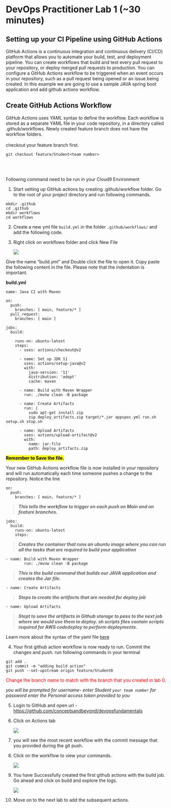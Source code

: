 # DevOps Practitioner Lab 1 (~30 minutes)

## Setting up your CI Pipeline using GitHub Actions 

GitHub Actions is a continuous integration and continuous delivery (CI/CD) platform that allows you to automate your build, test, and deployment pipeline. You can create workflows that build and test every pull request to your repository, or deploy merged pull requests to production. 
You can configure a GitHub Actions workflow to be triggered when an event occurs in your repository, such as a pull request being opened or an issue being created. In this example we are going to use a sample JAVA spring boot application and add github actions workflow.


## Create GitHub Actions Workflow
GitHub Actions uses YAML syntax to define the workflow. Each workflow is stored as a separate YAML file in your code repository, in a directory called .github/workflows. Newly created feature branch does not have the workflow folders.</n>
<br>
<br>
checkout your feature branch first.
```
git checkout feature/Student<team number>
```
<br>
<br>

Following command need to be run in your Cloud9 Environment
1. Start setting up GitHub actions by creating .github/workflow folder. Go to the root of your project directory and run following commands.
```
mkdir .github
cd .github
mkdir workflows
cd workflows
```
2. Create a new yml file ``` build.yml ``` in the folder ``` .github/workflows/ ``` and add the following code. 

3. Right click on workflows folder and click New File

    ![](static/lab1-1.png)

Give the name “build.yml” and Double click the file to open it. Copy paste the following content in the file. Please note that the indentation is important. </p>

**build.yml**
```
name: Java CI with Maven

on:
  push:
    branches: [ main, feature/* ]
  pull_request:
    branches: [ main ]

jobs:
  build:

    runs-on: ubuntu-latest
    steps:
      - uses: actions/checkout@v2

      - name: Set up JDK 11
        uses: actions/setup-java@v2
        with:
          java-version: '11'
          distribution: 'adopt'
          cache: maven
  
      - name: Build with Maven Wrapper
        run: ./mvnw clean -B package
        
      - name: Create Artifacts
        run: |
          sudo apt-get install zip
          zip deploy_artifacts.zip target/*.jar appspec.yml run.sh setup.sh stop.sh
          
      - name: Upload Artifacts
        uses: actions/upload-artifact@v2
        with:
          name: jar-file
          path: deploy_artifacts.zip

```         
<mark> <b>Remember to Save the file.</b>

Your new GitHub Actions workflow file is now installed in your repository and will run automatically each time someone pushes a change to the repository. Notice the line 

```
on:
  push:
    branches: [ main, feature/* ]
```
> ***This tells the workflow to trigger on each push on Main and on feature branches.***

```
jobs:
  build:
    runs-on: ubuntu-latest
    steps:
```
> ***Creates the container that runs an ubuntu image where you can run all the tasks that are required to build your application***

```
- name: Build with Maven Wrapper
        run: ./mvnw clean -B package
```
> ***This is the build command that builds our JAVA application and creates the Jar file.***
```
- name: Create Artifacts
```
> ***Steps to create the artifacts that are needed for deploy job***
```
- name: Upload Artifacts
```
> ***Stept to save the artifacts in Github storage to pass to the next  job where we would use them to deploy. sh scripts files contain scripts required for AWS codedeploy to perform deployments.***

Learn more about the syntax of the yaml file [here](https://docs.github.com/en/actions/learn-github-actions/understanding-github-actions)

4. Your first github action workflow is now ready to run. Commit the changes and push.
run following commands in your terminal
```
git add .
git commit -m "adding build action"
git push --set-upstream origin feature/Student0
```
 <span style="color:red">Change the branch name to match with the branch that you created in lab 0.</span>

*you will be prompted for username- enter Student ``` your team number ```
for password enter the Personal access token provided to you*

5. Login to GitHub and open url - <https://github.com/conceptsandbeyond/devopsfundamentals>
6. Click on Actions tab

   ![](static/lab1-2.png)

7. you will see the most recent workflow with the commit message that you provided during the git push.

8. Click on the workflow to view your commands.

   ![](static/lab1-3.png)

9. You have Successfully created the first github actions with the build job. Go ahead and click on build and explore the logs.

   ![](static/lab1-4.png)

10. Move on to the next lab to add the subsequent actions.










